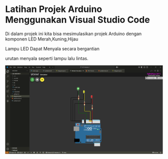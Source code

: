 # Latihan Projek Arduino Menggunakan Visual Studio Code

Di dalam projek ini kita bisa mesimulasikan projek Arduino dengan komponen LED Merah,Kuning,Hijau

Lampu LED Dapat Menyala secara bergantian

urutan menyala seperti lampu lalu lintas.

![Screen Shot projek LED](https://github.com/falihdhiya/LED-Arduino-1/blob/main/screenshot/Screenshot%202025-02-15%20084228.png?raw=true)

